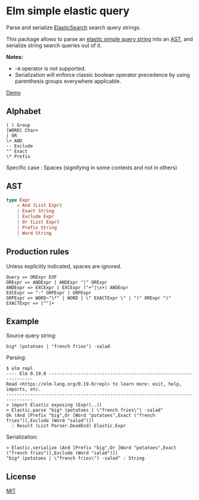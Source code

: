 # Elm simple elastic query

Parse and serialize [ElasticSearch](https://www.elastic.co/en) search query strings.

This package allows to parse an
[elastic simple query string](https://www.elastic.co/guide/en/elasticsearch/reference/current/query-dsl-simple-query-string-query.html#_simple_query_string_syntax)
into an [AST](https://en.wikipedia.org/wiki/Abstract_syntax_tree), and serialize
string search queries out of it.

**Notes:**

  - `~N` operator is not supported.
  - Serialization will enforce classic boolean operator precedence by using
    parenthesis groups everywhere applicable.

[Demo](https://allo-media.github.io/elm-es-simple-query-string/)

## Alphabet

    ( ) Group
    [WORD] Char+
    | OR
    \+ AND
    -- Exclude
    "" Exact
    \* Prefix

Specific case : Spaces (signifying in some contexts and not in others)

## AST

```elm
type Expr
    = And (List Expr)
    | Exact String
    | Exclude Expr
    | Or (List Expr)
    | Prefix String
    | Word String
```

## Production rules

Unless explicitly indicated, spaces are ignored.

    Query => ORExpr EOF
    ORExpr => ANDExpr | ANDExpr "|" ORExpr
    ANDExpr => EXCExpr | EXCExpr ("+"|\s+) ANDExpr
    EXCExpr => "-" GRPExpr | GRPExpr
    GRPExpr => WORD~"\*" | WORD | \" EXACTExpr \" | "(" ORExpr ")"
    EXACTExpr => [^"]+

## Example

Source query string:

    big* (potatoes | "french fries") -salad

Parsing:

    $ elm repl
    ---- Elm 0.19.0 ----------------------------------------------------------------
    Read <https://elm-lang.org/0.19.0/repl> to learn more: exit, help, imports, etc.
    --------------------------------------------------------------------------------
    > import Elastic exposing (Expr(..))   
    > Elastic.parse "big* (potatoes | \"french fries\") -salad"
    Ok (And [Prefix "big",Or [Word "potatoes",Exact ("french fries")],Exclude (Word "salad")])
      : Result (List Parser.DeadEnd) Elastic.Expr

Serialization:

    > Elastic.serialize (And [Prefix "big",Or [Word "potatoes",Exact ("french fries")],Exclude (Word "salad")])
    "big* (potatoes | \"french fries\") -salad" : String

## License

[MIT](https://opensource.org/licenses/MIT)
